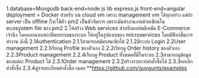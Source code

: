 1.database=Mongodb
back-end=node js lib express.js
front-end=angular
deployment = Docker สำหรับ บน cloud vm เพราะ management vm ได้ทุกอย่าง 
แต่ถ้า server เป็น offline ก็จะใช้ตัว pm2 เป็นตัวจัดการ เพราะมันทำงานงายด้วยเขียนใน ecosystem file ของ pm2
2.ให้สร้าง Web services สำหรับแอปพลิเคชัน E-Commerce เจ้านึง โดยออกแบบสถาปัตยกรรมของระบบ ให้อยู่ในรูปแบบของ microservices โดยมีฟังก์ชั่นการทำงาน ดังนี้
2.1Authentication
		2.1.1สามารถสมัครสมาชิกได้
		2.1.2มีระบบ Login
2.2User management
		2.2.1เรียกดู Profile ของตัวเอง
		2.2.2เรียกดู Order history ของตัวเอง
		2.2.3Product management
		2.2.4เรียกดู Product ทั้งหมดที่มีในระบบ
2.3สามารถดูข้อมูลของแต่ละ Product ได้
		2.3.1Order management
		2.3.2สร้างรายการคำสั่งซื้อได้
		2.3.3ยกเลิกคำสั่งซื้อ
		2.3.4ดูรายละเอียดคำสั่งซื้อ
เฉลย
**https://github.com/guygunts/examples
